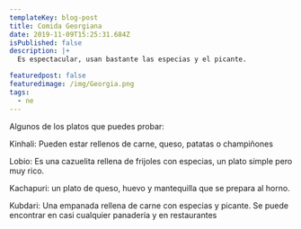 ```yaml
---
templateKey: blog-post
title: Comida Georgiana
date: 2019-11-09T15:25:31.684Z
isPublished: false
description: |+
  Es espectacular, usan bastante las especias y el picante. 

featuredpost: false
featuredimage: /img/Georgia.png
tags:
  - ne
---
```



Algunos de los platos que puedes probar:



Kinhali: Pueden estar rellenos de carne, queso, patatas o champiñones



Lobio: Es una cazuelita rellena de frijoles con especias, un plato simple pero muy rico.



Kachapuri: un plato de queso, huevo y mantequilla que se prepara al horno.



Kubdari: Una empanada rellena de carne con especias y picante. Se puede encontrar en casi cualquier panadería y en restaurantes
